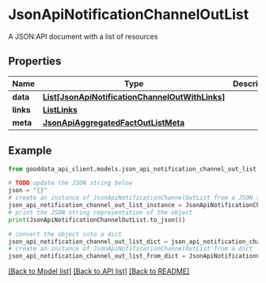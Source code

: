 # JsonApiNotificationChannelOutList

A JSON:API document with a list of resources

## Properties

Name | Type | Description | Notes
------------ | ------------- | ------------- | -------------
**data** | [**List[JsonApiNotificationChannelOutWithLinks]**](JsonApiNotificationChannelOutWithLinks.md) |  | 
**links** | [**ListLinks**](ListLinks.md) |  | [optional] 
**meta** | [**JsonApiAggregatedFactOutListMeta**](JsonApiAggregatedFactOutListMeta.md) |  | [optional] 

## Example

```python
from gooddata_api_client.models.json_api_notification_channel_out_list import JsonApiNotificationChannelOutList

# TODO update the JSON string below
json = "{}"
# create an instance of JsonApiNotificationChannelOutList from a JSON string
json_api_notification_channel_out_list_instance = JsonApiNotificationChannelOutList.from_json(json)
# print the JSON string representation of the object
print(JsonApiNotificationChannelOutList.to_json())

# convert the object into a dict
json_api_notification_channel_out_list_dict = json_api_notification_channel_out_list_instance.to_dict()
# create an instance of JsonApiNotificationChannelOutList from a dict
json_api_notification_channel_out_list_from_dict = JsonApiNotificationChannelOutList.from_dict(json_api_notification_channel_out_list_dict)
```
[[Back to Model list]](../README.md#documentation-for-models) [[Back to API list]](../README.md#documentation-for-api-endpoints) [[Back to README]](../README.md)


